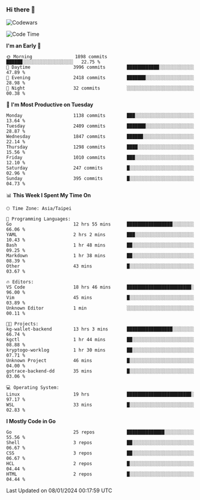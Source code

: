 ### Hi there 👋

![Codewars](https://www.codewars.com/users/omegaatt36/badges/small)

<!--START_SECTION:waka-->
![Code Time](http://img.shields.io/badge/Code%20Time-2%2C057%20hrs%2024%20mins-blue)

**I'm an Early 🐤** 

```text
🌞 Morning                1898 commits        ██████░░░░░░░░░░░░░░░░░░░   22.75 % 
🌆 Daytime                3996 commits        ████████████░░░░░░░░░░░░░   47.89 % 
🌃 Evening                2418 commits        ███████░░░░░░░░░░░░░░░░░░   28.98 % 
🌙 Night                  32 commits          ░░░░░░░░░░░░░░░░░░░░░░░░░   00.38 % 
```
📅 **I'm Most Productive on Tuesday** 

```text
Monday                   1138 commits        ███░░░░░░░░░░░░░░░░░░░░░░   13.64 % 
Tuesday                  2409 commits        ███████░░░░░░░░░░░░░░░░░░   28.87 % 
Wednesday                1847 commits        ██████░░░░░░░░░░░░░░░░░░░   22.14 % 
Thursday                 1298 commits        ████░░░░░░░░░░░░░░░░░░░░░   15.56 % 
Friday                   1010 commits        ███░░░░░░░░░░░░░░░░░░░░░░   12.10 % 
Saturday                 247 commits         █░░░░░░░░░░░░░░░░░░░░░░░░   02.96 % 
Sunday                   395 commits         █░░░░░░░░░░░░░░░░░░░░░░░░   04.73 % 
```


📊 **This Week I Spent My Time On** 

```text
🕑︎ Time Zone: Asia/Taipei

💬 Programming Languages: 
Go                       12 hrs 55 mins      █████████████████░░░░░░░░   66.06 % 
YAML                     2 hrs 2 mins        ███░░░░░░░░░░░░░░░░░░░░░░   10.43 % 
Bash                     1 hr 48 mins        ██░░░░░░░░░░░░░░░░░░░░░░░   09.25 % 
Markdown                 1 hr 38 mins        ██░░░░░░░░░░░░░░░░░░░░░░░   08.39 % 
Other                    43 mins             █░░░░░░░░░░░░░░░░░░░░░░░░   03.67 % 

🔥 Editors: 
VS Code                  18 hrs 46 mins      ████████████████████████░   96.00 % 
Vim                      45 mins             █░░░░░░░░░░░░░░░░░░░░░░░░   03.89 % 
Unknown Editor           1 min               ░░░░░░░░░░░░░░░░░░░░░░░░░   00.11 % 

🐱‍💻 Projects: 
kg-wallet-backend        13 hrs 3 mins       █████████████████░░░░░░░░   66.74 % 
kgctl                    1 hr 44 mins        ██░░░░░░░░░░░░░░░░░░░░░░░   08.88 % 
kryptogo-worklog         1 hr 30 mins        ██░░░░░░░░░░░░░░░░░░░░░░░   07.71 % 
Unknown Project          46 mins             █░░░░░░░░░░░░░░░░░░░░░░░░   04.00 % 
gotrace-backend-dd       35 mins             █░░░░░░░░░░░░░░░░░░░░░░░░   03.06 % 

💻 Operating System: 
Linux                    19 hrs              ████████████████████████░   97.17 % 
WSL                      33 mins             █░░░░░░░░░░░░░░░░░░░░░░░░   02.83 % 
```

**I Mostly Code in Go** 

```text
Go                       25 repos            ██████████████░░░░░░░░░░░   55.56 % 
Shell                    3 repos             ██░░░░░░░░░░░░░░░░░░░░░░░   06.67 % 
CSS                      3 repos             ██░░░░░░░░░░░░░░░░░░░░░░░   06.67 % 
HCL                      2 repos             █░░░░░░░░░░░░░░░░░░░░░░░░   04.44 % 
HTML                     2 repos             █░░░░░░░░░░░░░░░░░░░░░░░░   04.44 % 
```




 Last Updated on 08/01/2024 00:17:59 UTC
<!--END_SECTION:waka-->

<!--
**omegaatt36/omegaatt36** is a ✨ _special_ ✨ repository because its `README.md` (this file) appears on your GitHub profile.

Here are some ideas to get you started:

- 🔭 I’m currently working on ...
- 🌱 I’m currently learning ...
- 👯 I’m looking to collaborate on ...
- 🤔 I’m looking for help with ...
- 💬 Ask me about ...
- 📫 How to reach me: ...
- 😄 Pronouns: ...
- ⚡ Fun fact: ...
-->
